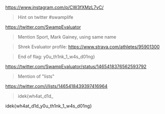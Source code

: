 
https://www.instagram.com/p/CW3fXMzL7vC/
> Hint on twitter #swamplife

https://twitter.com/SwampEvaluator

> Mention Sport, Mark Gainey, using same name

> Shrek Evaluator profile:
https://www.strava.com/athletes/95901300

> End of flag: y0u_th1nk_1_w4s_d01ng}

https://twitter.com/SwampEvaluator/status/1465418376562593792
> Mention of "lists"

https://twitter.com/i/lists/1465418439397416964
> idek{wh4at_d1d_


idek{wh4at_d1d_y0u_th1nk_1_w4s_d01ng}